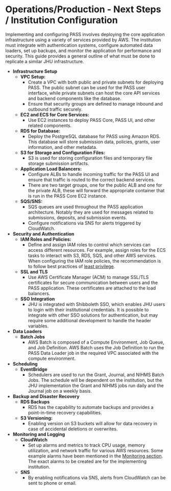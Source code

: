# Operations/Production - Next Steps / Institution Configuration

Implementing and configuring PASS involves deploying the core application infrastructure using a variety of services 
provided by AWS. The institution must integrate with authentication systems, configure automated data loaders, set up 
backups, and monitor the application for performance and security. This guide provides a general outline of what must be
done to replicate a similar JHU infrastructure. 

* **Infrastructure Setup**
  * **VPC Setup:**
    * Create a VPC with both public and private subnets for deploying PASS. The public subnet can be used for the PASS 
    user interface, while private subnets can host the core API services and backend components like the database.
    * Ensure that security groups are defined to manage inbound and outbound traffic securely.
  * **EC2 and ECS for Core Services:**
      * Use EC2 instances to deploy PASS Core, PASS UI, and other related components.
  * **RDS for Database:**
    * Deploy the PostgreSQL database for PASS using Amazon RDS. This database will store submission data, policies, 
    grants, user information, and other metadata.
  * **S3 for Storage and Configuration Files:**
      * S3 is used for storing configuration files and temporary file storage submission artifacts.
  * **Application Load Balancers:**
    * Configure ALBs to handle incoming traffic for the PASS UI and ensure that traffic is routed to the correct backend
    services.
    * There are two target groups, one for the public ALB and one for the private ALB, these will forward the 
    appropriate container that is run in the PASS Core EC2 instance.
  * **SQS/SNS:**
    * SQS queues are used throughout the PASS application architecture. Notably they are used for messages related to 
    submissions, deposits, and submission events.
    * Configure notifications via SNS for alerts triggered by CloudWatch.
* **Security and Authentication**
  * **IAM Roles and Policies:**
    * Define and assign IAM roles to control which services can access different resources. For example, assign roles 
    for the ECS tasks to interact with S3, RDS, SQS, and other AWS services. When configuring the IAM role policies, the 
    recommendation is to follow best practices of [least privilege](https://aws.amazon.com/blogs/security/techniques-for-writing-least-privilege-iam-policies/).
  * **SSL and TLS**
    * Use AWS Certificate Manager (ACM) to manage SSL/TLS certificates for secure communication between users and the 
    PASS application. These certificates are attached to the load balancers.
  * **SSO Integration**
    * JHU is integrated with Shibboleth SSO, which enables JHU users to login with their institutional credentials. It 
    is possible to integrate with other SSO solutions for authentication, but may require some additional development to
    handle the header variables.
* **Data Loaders**
  * **Batch Jobs**
    * AWS Batch is composed of a Compute Environment, Job Queue, and Job Definition. AWS Batch uses the Job Definition 
    to run the PASS Data Loader job in the required VPC associated with the compute environment.
* **Scheduling**
  * **EventBridge**
    * Schedulers are used to run the Grant, Journal, and NIHMS Batch Jobs. The schedule will be dependent on the 
    institution, but the JHU implementation the Grant and NIHMS jobs run daily and the Journal job on a weekly basis.
* **Backup and Disaster Recovery**
  * **RDS Backups**
    * RDS has the capability to automate backups and provides a point-in-time recovery capabilities.
  * **S3 Versioning:**
    * Enabling version on S3 buckets will allow for data recovery in case of accidental deletions or overwrites.
* **Monitoring and Logging**
  * **CloudWatch**
    * Set up alarms and metrics to track CPU usage, memory utilization, and network traffic for various AWS resources.
    Some example alarms have been mentioned in the [Monitoring section](./ops-monitor.md#alarms). The exact alarms to be
    created are for the implementing institution.
  * **SNS**
    * By enabling notifications via SNS, alerts from CloudWatch can be sent to phone or email.